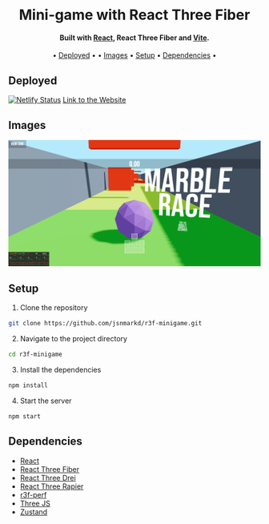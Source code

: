 <h1 align="center">
  <br>
    Mini-game with React Three Fiber
  <br>
</h1>

<h4 align="center">
  Built with 
  <a href="https://reactjs.org/">React</a>, React Three Fiber and <a href="https://vitejs.dev/">Vite</a>.
</h4>

<p align="center">
  • <a href="#deployed">Deployed</a> •
  • <a href="#image">Images</a> •
  <a href="#setup">Setup</a> •
  <a href="#dependencies">Dependencies</a> •
</p>

## Deployed

[![Netlify Status](https://api.netlify.com/api/v1/badges/8f68f592-e7f9-432e-8217-eecd98836946/deploy-status)](https://app.netlify.com/sites/jd-marble-race/deploys)
[Link to the Website](https://jd-marble-race.netlify.app/)

## Images

<img src="public/Screenshot-minigame-readme.png" alt="screenshot"/>

## Setup

1. Clone the repository

```sh
git clone https://github.com/jsnmarkd/r3f-minigame.git
```

2. Navigate to the project directory

```sh
cd r3f-minigame
```

3. Install the dependencies

```sh
npm install
```

4. Start the server

```sh
npm start
```

## Dependencies

- [React](https://reactjs.org/)
- [React Three Fiber](https://docs.pmnd.rs/react-three-fiber/getting-started/introduction)
- [React Three Drei](https://www.npmjs.com/package/@react-three/drei)
- [React Three Rapier](https://www.npmjs.com/package/@react-three/rapier)
- [r3f-perf](https://www.npmjs.com/package/r3f-perf)
- [Three JS](https://threejs.org/)
- [Zustand](https://www.npmjs.com/package/@react-three/rapier)
